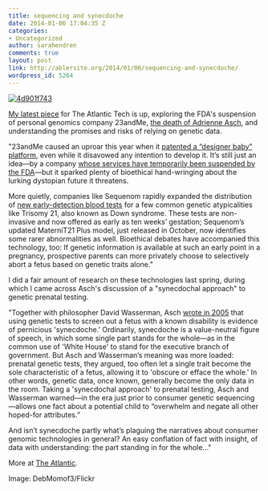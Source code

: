 ```yaml
---
title: sequencing and synecdoche
date: 2014-01-06 17:04:35 Z
categories:
- Uncategorized
author: sarahendren
comments: true
layout: post
link: http://ablersite.org/2014/01/06/sequencing-and-synecdoche/
wordpress_id: 5264
---
```


[![4d901f743](http://ablersite.files.wordpress.com/2014/01/4d901f743.jpg)](http://ablersite.files.wordpress.com/2014/01/4d901f743.jpg)




[My latest piece](http://www.theatlantic.com/technology/archive/2013/12/an-ethics-for-the-future-of-genetic-testing/282705/) for The Atlantic Tech is up, exploring the FDA's suspension of personal genomics company 23andMe, [the death of Adrienne Asch](http://www.nytimes.com/2013/11/23/nyregion/adrienne-asch-bioethicist-and-pioneer-in-disability-studies-dies-at-67.html?_r=0), and understanding the promises and risks of relying on genetic data.




"23andMe caused an uproar this year when it [patented a “designer baby” platform](http://www.freepatentsonline.com/8543339.pdf), even while it disavowed any intention to develop it. It’s still just an idea—by a company [whose services have temporarily been suspended by the FDA](http://www.npr.org/blogs/health/2013/12/06/249231236/23andme-bows-to-fdas-demands-drops-health-claims)—but it sparked plenty of bioethical hand-wringing about the lurking dystopian future it threatens.




More quietly, companies like Sequenom rapidly expanded the distribution of [new early-detection blood tests](http://sequenom.investorroom.com/2013-04-16-Sequenom-CMM-Achieves-Milestone-Of-100-000-MaterniT21-Plus-Tests-Processed) for a few common genetic atypicalities like Trisomy 21, also known as Down syndrome. These tests are non-invasive and now offered as early as ten weeks’ gestation; Sequenom’s updated MaterniT21 Plus model, just released in October, now identifies some rarer abnormalities as well. Bioethical debates have accompanied this technology, too: If genetic information is available at such an early point in a pregnancy, prospective parents can more privately choose to selectively abort a fetus based on genetic traits alone."




I did a fair amount of research on these technologies last spring, during which I came across Asch's discussion of a "synecdochal approach" to genetic prenatal testing.




"Together with philosopher David Wasserman, Asch [wrote in 2005](http://www.amazon.com/Quality-Life-Human-Difference-Disability/dp/0521539714/ref=sr_1_1?ie=UTF8&qid=1387836619&sr=8-1&keywords=quality+of+life+and+human+difference) that using genetic tests to screen out a fetus with a known disability is evidence of pernicious 'synecdoche.' Ordinarily, synecdoche is a value-neutral figure of speech, in which some single part stands for the whole—as in the common use of 'White House' to stand for the executive branch of government. But Asch and Wasserman’s meaning was more loaded: prenatal genetic tests, they argued, too often let a single trait become the sole characteristic of a fetus, allowing it to 'obscure or efface the whole.' In other words, genetic data, once known, generally become the only data in the room. Taking a 'synecdochal approach' to prenatal testing, Asch and Wasserman warned—in the era just prior to consumer genetic sequencing—allows one fact about a potential child to “overwhelm and negate all other hoped-for attributes.”




And isn’t synecdoche partly what’s plaguing the narratives about consumer genomic technologies in general? An easy conflation of fact with insight, of data with understanding: the part standing in for the whole..."




More at [The Atlantic](http://www.theatlantic.com/technology/archive/2013/12/an-ethics-for-the-future-of-genetic-testing/282705/).




Image: DebMomof3/Flickr
